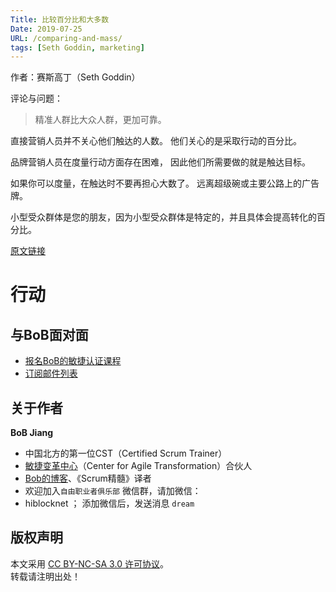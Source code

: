 ```yaml
---
Title: 比较百分比和大多数
Date: 2019-07-25
URL: /comparing-and-mass/
tags: [Seth Goddin, marketing]
---
```


作者：赛斯高丁（Seth Goddin）

评论与问题：
> 精准人群比大众人群，更加可靠。

直接营销人员并不关心他们触达的人数。
他们关心的是采取行动的百分比。

品牌营销人员在度量行动方面存在困难，
因此他们所需要做的就是触达目标。

如果你可以度量，在触达时不要再担心大数了。
远离超级碗或主要公路上的广告牌。

小型受众群体是您的朋友，因为小型受众群体是特定的，并且具体会提高转化的百分比。

[原文链接](https://seths.blog/2019/07/comparing-and-mass/)

# 行动

## 与BoB面对面
- [报名BoB的敏捷认证课程](https://appmopev1px9533.h5.xiaoeknow.com/homepage)
- [订阅邮件列表](https://tinyletter.com/bobjiang)

## 关于作者
**BoB Jiang**

- 中国北方的第一位CST（Certified Scrum Trainer）  
- [敏捷变革中心](https://www.c4at.cn/)（Center for Agile Transformation）合伙人  
- [Bob的博客](https://www.bobjiang.com)、《Scrum精髓》译者
- 欢迎加入`自由职业者俱乐部` 微信群，请加微信：
- hiblocknet  ； 添加微信后，发送消息 `dream`

## 版权声明

本文采用 [CC BY-NC-SA 3.0 许可协议](https://creativecommons.org/licenses/by-nc-sa/3.0/deed.zh)。  
转载请注明出处！


